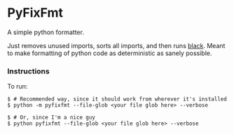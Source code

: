 # PyFixFmt

A simple python formatter.

Just removes unused imports, sorts all imports, and then runs [black](https://black.readthedocs.io/en/stable/). Meant to make formatting of python code as deterministic as sanely possible.


### Instructions

To run:

```
$ # Recommended way, since it should work from wherever it's installed
$ python -m pyfixfmt --file-glob <your file glob here> --verbose

$ # Or, since I'm a nice guy
$ python pyfixfmt --file-glob <your file glob here> --verbose

```
